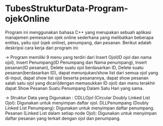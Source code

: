 # TubesStrukturData-Program-ojekOnline

Program ini menggunakan bahasa C++ yang merupakan sebuah aplikasi manajemen pemesanan ojek online sederhana yang melibatkan beberapa entitas, yaitu ojol (ojek online), penumpang, dan pesanan. Berikut adalah deskripsi cara kerja dari program ini:

-> Program memiliki 9 menu yang terdiri dari Insert Ojol(ID ojol dan nama ojol), Insert Penumpang(ID Penumpang dan Nama penumpang), Insert pesanan(ID pesanan), Delete suatu ojol berdasarkan ID, Delete suatu pesanan(berdasarkan ID), dapat menunjukan/show list dari semua ojol yang di-input, dapat show list ojol beserta pesanannya, dapat show pesanan salah satu ojol yang dicari(dengan memasukkan ID ojol) dan menu terakhir dapat Show Pesanan Suatu Penumpang Dalam Satu Hari yang sama.

-> Struktur Data yang Digunakan :
CDLLOjol (Circular Doubly Linked List Ojol): Digunakan untuk menyimpan daftar ojol.
DLLPenumpang (Doubly Linked List Penumpang): Digunakan untuk menyimpan daftar penumpang.
Pesanan (Linked List dalam setiap node Ojol): Digunakan untuk menyimpan daftar pesanan yang terkait dengan ojol dan penumpang.
